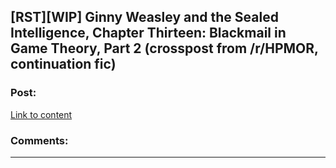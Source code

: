 ## [RST][WIP] Ginny Weasley and the Sealed Intelligence, Chapter Thirteen: Blackmail in Game Theory, Part 2 (crosspost from /r/HPMOR, continuation fic)

### Post:

[Link to content]()

### Comments:

---

